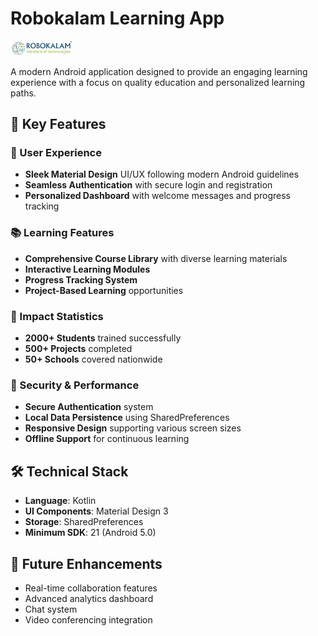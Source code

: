 # Robokalam Learning App

<img src="app/src/main/res/drawable/robokalam_logo.png" width="100" />

A modern Android application designed to provide an engaging learning experience with a focus on quality education and personalized learning paths.

## 🌟 Key Features

### 📱 User Experience
- **Sleek Material Design** UI/UX following modern Android guidelines
- **Seamless Authentication** with secure login and registration
- **Personalized Dashboard** with welcome messages and progress tracking

### 📚 Learning Features
- **Comprehensive Course Library** with diverse learning materials
- **Interactive Learning Modules**
- **Progress Tracking System**
- **Project-Based Learning** opportunities

### 🎯 Impact Statistics
- **2000+ Students** trained successfully
- **500+ Projects** completed
- **50+ Schools** covered nationwide

### 🔐 Security & Performance
- **Secure Authentication** system
- **Local Data Persistence** using SharedPreferences
- **Responsive Design** supporting various screen sizes
- **Offline Support** for continuous learning

## 🛠️ Technical Stack

- **Language**: Kotlin
- **UI Components**: Material Design 3
- **Storage**: SharedPreferences
- **Minimum SDK**: 21 (Android 5.0)

## 🚀 Future Enhancements

- Real-time collaboration features
- Advanced analytics dashboard
- Chat system
- Video conferencing integration
